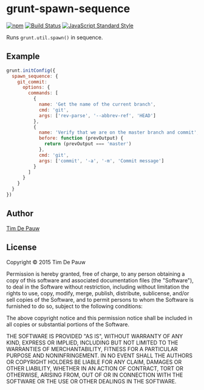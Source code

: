 # grunt-spawn-sequence

[![npm](https://img.shields.io/npm/v/grunt-spawn-sequence.svg)](https://www.npmjs.com/package/grunt-spawn-sequence) [![Build Status](https://img.shields.io/travis/timdp/grunt-spawn-sequence.svg)](https://travis-ci.org/timdp/grunt-spawn-sequence) [![JavaScript Standard Style](https://img.shields.io/badge/code%20style-standard-brightgreen.svg)](https://github.com/feross/standard)

Runs `grunt.util.spawn()` in sequence.

## Example

```js
grunt.initConfig({
  spawn_sequence: {
    git_commit:
      options: {
        commands: [
          {
            name: 'Get the name of the current branch',
            cmd: 'git',
            args: ['rev-parse', '--abbrev-ref', 'HEAD']
          },
          {
            name: 'Verify that we are on the master branch and commit',
            before: function (prevOutput) {
              return (prevOutput === 'master')
            },
            cmd: 'git',
            args: ['commit', '-a', '-m', 'Commit message']
          }
        ]
      }
    }
  }
})
```

## Author

[Tim De Pauw](https://tmdpw.eu/)

## License

Copyright &copy; 2015 Tim De Pauw

Permission is hereby granted, free of charge, to any person obtaining a copy
of this software and associated documentation files (the "Software"), to deal
in the Software without restriction, including without limitation the rights
to use, copy, modify, merge, publish, distribute, sublicense, and/or sell
copies of the Software, and to permit persons to whom the Software is
furnished to do so, subject to the following conditions:

The above copyright notice and this permission notice shall be included in all
copies or substantial portions of the Software.

THE SOFTWARE IS PROVIDED "AS IS", WITHOUT WARRANTY OF ANY KIND, EXPRESS OR
IMPLIED, INCLUDING BUT NOT LIMITED TO THE WARRANTIES OF MERCHANTABILITY,
FITNESS FOR A PARTICULAR PURPOSE AND NONINFRINGEMENT. IN NO EVENT SHALL THE
AUTHORS OR COPYRIGHT HOLDERS BE LIABLE FOR ANY CLAIM, DAMAGES OR OTHER
LIABILITY, WHETHER IN AN ACTION OF CONTRACT, TORT OR OTHERWISE, ARISING FROM,
OUT OF OR IN CONNECTION WITH THE SOFTWARE OR THE USE OR OTHER DEALINGS IN THE
SOFTWARE.
